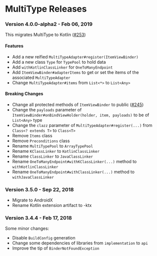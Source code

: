 # MultiType Releases

### Version 4.0.0-alpha2 - Feb 06, 2019

This migrates MultiType to Kotlin ([#253](https://github.com/drakeet/MultiType/pull/253))

#### Features

- Add a new reified `MultiTypeAdapter#register(ItemViewBinder)`
- Add a new class `Type` for `TypePool` to hold data
- Add `withKotlinClassLinker` for `OneToManyEndpoint`
- Add `ItemViewBinder#adapterItems` to get or set the items of the associated `MultiTypeAdapter`
- Change `MultiTypeAdapter#items` from `List<*>` to `List<Any>`

#### Breaking Changes

- Change all protected methods of `ItemViewBinder` to public ([#245](https://github.com/drakeet/MultiType/issues/245))
- Change the `payloads` parameter of `ItemViewBinder#onBindViewHolder(holder, item, payloads)` to be of `List<Any>` type
- Change the `clazz` parameter of `MultiTypeAdapter#register(...)` from `Class<? extends T>` to `Class<T>`
- Remove `Items` class
- Remove `Preconditions` class
- Rename `MultiTypePool` to `ArrayTypePool`
- Rename `KClassLinker` to `KotlinClassLinker`
- Rename `ClassLinker` to `JavaClassLinker`
- Rename `OneToManyEndpoint#withKClassLinker(...)` method to `withKotlinClassLinker`
- Rename `OneToManyEndpoint#withClassLinker(...)` method to `withJavaClassLinker`

### Version 3.5.0 - Sep 22, 2018

- Migrate to AndroidX
- Rename Kotlin extension artifact to -ktx

### Version 3.4.4 - Feb 17, 2018

Some minor changes: 
- Disable `BuildConfig` generation
- Change some dependencies of libraries from `implementation` to `api`
- Improve the tip of `BinderNotFoundException`
